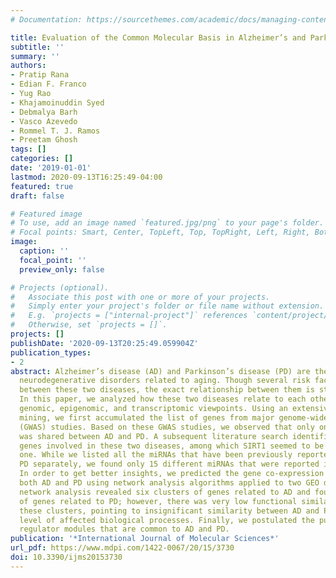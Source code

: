 ```yaml
---
# Documentation: https://sourcethemes.com/academic/docs/managing-content/

title: Evaluation of the Common Molecular Basis in Alzheimer’s and Parkinson’s Diseases
subtitle: ''
summary: ''
authors:
- Pratip Rana
- Edian F. Franco
- Yug Rao
- Khajamoinuddin Syed
- Debmalya Barh
- Vasco Azevedo
- Rommel T. J. Ramos
- Preetam Ghosh
tags: []
categories: []
date: '2019-01-01'
lastmod: 2020-09-13T16:25:49-04:00
featured: true
draft: false

# Featured image
# To use, add an image named `featured.jpg/png` to your page's folder.
# Focal points: Smart, Center, TopLeft, Top, TopRight, Left, Right, BottomLeft, Bottom, BottomRight.
image:
  caption: ''
  focal_point: ''
  preview_only: false

# Projects (optional).
#   Associate this post with one or more of your projects.
#   Simply enter your project's folder or file name without extension.
#   E.g. `projects = ["internal-project"]` references `content/project/deep-learning/index.md`.
#   Otherwise, set `projects = []`.
projects: []
publishDate: '2020-09-13T20:25:49.059904Z'
publication_types:
- 2
abstract: Alzheimer’s disease (AD) and Parkinson’s disease (PD) are the most common
  neurodegenerative disorders related to aging. Though several risk factors are shared
  between these two diseases, the exact relationship between them is still unknown.
  In this paper, we analyzed how these two diseases relate to each other from the
  genomic, epigenomic, and transcriptomic viewpoints. Using an extensive literature
  mining, we first accumulated the list of genes from major genome-wide association
  (GWAS) studies. Based on these GWAS studies, we observed that only one gene (HLA-DRB5)
  was shared between AD and PD. A subsequent literature search identified a few other
  genes involved in these two diseases, among which SIRT1 seemed to be the most prominent
  one. While we listed all the miRNAs that have been previously reported for AD and
  PD separately, we found only 15 different miRNAs that were reported in both diseases.
  In order to get better insights, we predicted the gene co-expression network for
  both AD and PD using network analysis algorithms applied to two GEO datasets. The
  network analysis revealed six clusters of genes related to AD and four clusters
  of genes related to PD; however, there was very low functional similarity between
  these clusters, pointing to insignificant similarity between AD and PD even at the
  level of affected biological processes. Finally, we postulated the putative epigenetic
  regulator modules that are common to AD and PD.
publication: '*International Journal of Molecular Sciences*'
url_pdf: https://www.mdpi.com/1422-0067/20/15/3730
doi: 10.3390/ijms20153730
---
```

